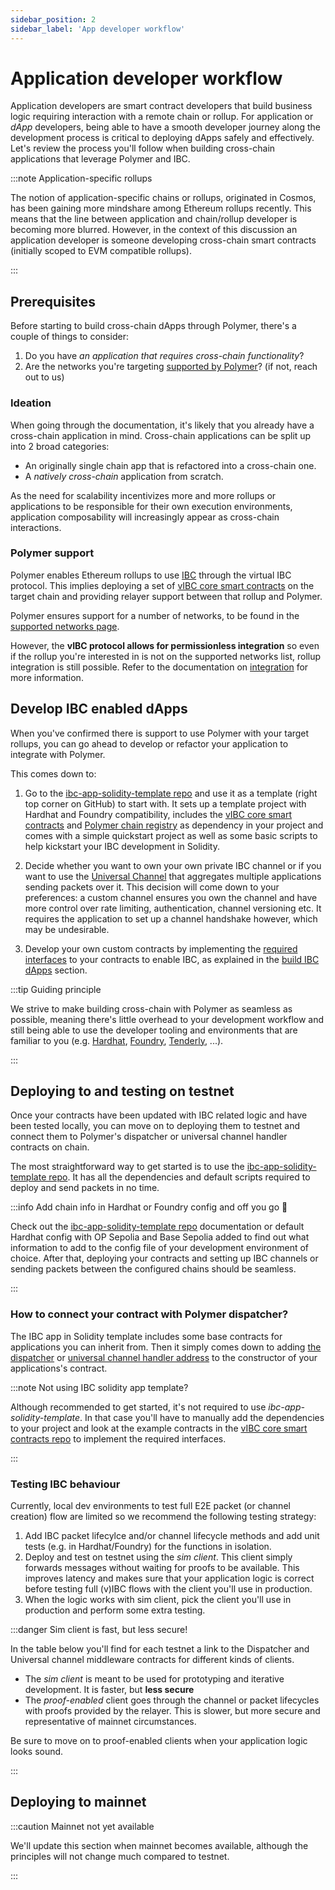 ```yaml
---
sidebar_position: 2
sidebar_label: 'App developer workflow'
---
```


# Application developer workflow

Application developers are smart contract developers that build business logic requiring interaction with a remote chain or rollup. For application or _dApp_ developers, being able to have a smooth developer journey along the development process is critical to deploying dApps safely and effectively. Let's review the process you'll follow when building cross-chain applications that leverage Polymer and IBC.

:::note Application-specific rollups

The notion of application-specific chains or rollups, originated in Cosmos, has been gaining more mindshare among Ethereum rollups recently. This means that the line between application and chain/rollup developer is becoming more blurred.
However, in the context of this discussion an application developer is someone developing cross-chain smart contracts (initially scoped to EVM compatible rollups).

:::

## Prerequisites

Before starting to build cross-chain dApps through Polymer, there's a couple of things to consider:

1. Do you have _an application that requires cross-chain functionality_?
2. Are the networks you're targeting [supported by Polymer](../supp-networks.mdx)? (if not, reach out to us)

### Ideation

When going through the documentation, it's likely that you already have a cross-chain application in mind. Cross-chain applications can be split up into 2 broad categories:

- An originally single chain app that is refactored into a cross-chain one.
- A _natively cross-chain_ application from scratch.

As the need for scalability incentivizes more and more rollups or applications to be responsible for their own execution environments, application composability will increasingly appear as cross-chain interactions.

### Polymer support

Polymer enables Ethereum rollups to use [IBC](../../learn/concepts/ibc/ibc.md) through the virtual IBC protocol. This implies deploying a set of [vIBC core smart contracts](../ibc-solidity/vibc-core.md) on the target chain and providing relayer support between that rollup and Polymer.

Polymer ensures support for a number of networks, to be found in the [supported networks page](../supp-networks.mdx).

However, the **vIBC protocol allows for permissionless integration** so even if the rollup you're interested in is not on the supported networks list, rollup integration is still possible. Refer to the documentation on [integration](../integration/integration.md) for more information.

## Develop IBC enabled dApps

When you've confirmed there is support to use Polymer with your target rollups, you can go ahead to develop or refactor your application to integrate with Polymer.

This comes down to:

1. Go to the [ibc-app-solidity-template repo](https://github.com/open-ibc/ibc-app-solidity-template) and use it as a template (right top corner on GitHub) to start with. It sets up a template project with Hardhat and Foundry compatibility, includes the [vIBC core smart contracts](htpps://github.com/open-ibc/vibc-core-smart-contracts) and [Polymer chain registry](https://github.com/polymerdao/polymer-registry) as dependency in your project and comes with a simple quickstart project as well as some basic scripts to help kickstart your IBC development in Solidity.

2. Decide whether you want to own your own private IBC channel or if you want to use the [Universal Channel](../ibc-solidity/universal-channel.md) that aggregates multiple applications sending packets over it. This decision will come down to your preferences: a custom channel ensures you own the channel and have more control over rate limiting, authentication, channel versioning etc. It requires the application to set up a channel handshake however, which may be undesirable.

3. Develop your own custom contracts by implementing the [required interfaces](https://github.com/cosmos/ibc/tree/main/spec/core/ics-026-routing-module#module-callback-interface) to your contracts to enable IBC, as explained in the [build IBC dApps](../ibc-solidity/ibc-solidity.md) section.

:::tip Guiding principle

We strive to make building cross-chain with Polymer as seamless as possible, meaning there's little overhead to your development workflow and still being able to use the developer tooling and environments that are familiar to you (e.g. [Hardhat](https://hardhat.org/), [Foundry](https://book.getfoundry.sh/), [Tenderly](https://github.com/Tenderly/tenderly-cli), ...).

:::

## Deploying to and testing on testnet

Once your contracts have been updated with IBC related logic and have been tested locally, you can move on to deploying them to testnet and connect them to Polymer's dispatcher or universal channel handler contracts on chain.

The most straightforward way to get started is to use the [ibc-app-solidity-template repo](https://github.com/open-ibc/ibc-app-solidity-template). It has all the dependencies and default scripts required to deploy and send packets in no time. 

:::info Add chain info in Hardhat or Foundry config and off you go 🚀

Check out the [ibc-app-solidity-template repo](https://github.com/open-ibc/ibc-app-solidity-template) documentation or default Hardhat config with OP Sepolia and Base Sepolia added to find out what information to add to the config file of your development environment of choice. After that, deploying your contracts and setting up IBC channels or sending packets between the configured chains should be seamless.

:::

### How to connect your contract with Polymer dispatcher?

The IBC app in Solidity template includes some base contracts for applications you can inherit from. Then it simply comes down to adding [the dispatcher](https://github.com/open-ibc/ibc-app-solidity-template/blob/main/contracts/XCounter.sol#L13) or [universal channel handler address](https://github.com/open-ibc/ibc-app-solidity-template/blob/main/contracts/XCounterUC.sol#L12) to the constructor of your applications's contract.

:::note Not using IBC solidity app template?

Although recommended to get started, it's not required to use _ibc-app-solidity-template_. In that case you'll have to manually add the dependencies to your project and look at the example contracts in the [vIBC core smart contracts repo](htpps://github.com/open-ibc/vibc-core-smart-contracts) to implement the required interfaces.

:::

### Testing IBC behaviour

Currently, local dev environments to test full E2E packet (or channel creation) flow are limited so we recommend the following testing strategy:

1. Add IBC packet lifecylce and/or channel lifecycle methods and add unit tests (e.g. in Hardhat/Foundry) for the functions in isolation.
2. Deploy and test on testnet using the _sim client_. This client simply forwards messages without waiting for proofs to be available. This improves latency and makes sure that your application logic is correct before testing full (v)IBC flows with the client you'll use in production.
3. When the logic works with sim client, pick the client you'll use in production and perform some extra testing. 

:::danger Sim client is fast, but less secure!

In the table below you'll find for each testnet a link to the Dispatcher and Universal channel middleware contracts for different kinds of clients. 

- The _sim client_ is meant to be used for prototyping and iterative development. It is faster, but **less secure**
- The _proof-enabled_ client goes through the channel or packet lifecycles with proofs provided by the relayer. This is slower, but more secure and representative of mainnet circumstances.

Be sure to move on to proof-enabled clients when your application logic looks sound.

:::

## Deploying to mainnet

:::caution Mainnet not yet available

We'll update this section when mainnet becomes available, although the principles will not change much compared to testnet. 

:::

